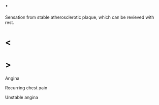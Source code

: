 # .

Sensation from stable atherosclerotic plaque, which can be revieved with rest.

# <

# >

Angina

Recurring chest pain

Unstable angina
